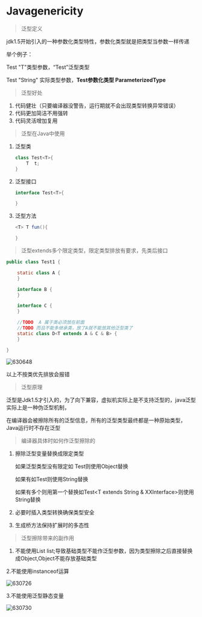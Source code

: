 # Javagenericity
> 泛型定义

jdk1.5开始引入的一种参数化类型特性，参数化类型就是把类型当参数一样传递

举个例子：

Test<T>  "T"类型参数，“Test<T>”泛型类型

Test<String>  "String" 实际类型参数，**Test<String>参数化类型 ParameterizedType**



> 泛型好处

1. 代码健壮（只要编译器没警告，运行期就不会出现类型转换异常错误）
2. 代码更加简洁不用强转
3. 代码灵活增加复用



> 泛型在Java中使用

1. 泛型类

   ```java
   class Test<T>{
       T  t;
   }
   ```

   

2. 泛型接口

   ```java
   interface Test<T>{
   
   }
   ```

   

3. 泛型方法

   ```java
   <T> T fun(){
   
   }
   ```



> 泛型extends多个限定类型，限定类型排放有要求，先类后接口

```java
public class Test1 {

    static class A {
    }

    interface B {
    }

    interface C {
    }

    //TODO  A 属于类必须放在前面
    //TODO 而且不能多继承类，放了A就不能放其他泛型类了
    static class D<T extends A & C & B> {
    }

}

```

![630648](../../Desktop/Kotlin/630648.png)

以上不按类优先排放会报错



> 泛型原理

泛型是Jdk1.5才引入的，为了向下兼容，虚拟机实际上是不支持泛型的，java泛型实际上是一种伪泛型机制，

在编译器会被擦除所有的泛型信息，所有的泛型类型最终都是一种原始类型，Java运行时不存在泛型



> 编译器具体时如何作泛型擦除的

1. 擦除泛型变量替换成限定类型

   如果泛型类型没有限定如 Test<T>则使用Object替换

   如果有如Test<T extends String>则使用String替换

   如果有多个则用第一个替换如Test<T extends String & XXInterface>则使用String替换

2. 必要时插入类型转换确保类型安全

3. 生成桥方法保持扩展时的多态性



> 泛型擦除带来的副作用

1. 不能使用List<int> list;导致基础类型不能作泛型参数，因为类型擦除之后直接替换成Object,Object不能存放基础类型

2.不能使用instanceof运算

![630726](../../Desktop/Kotlin/630726.png)

3.不能使用泛型静态变量

![630730](../../Desktop/Kotlin/630730.png)